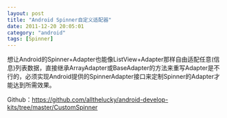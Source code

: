 ```yaml
---
layout: post
title: "Android Spinner自定义适配器"
date: 2011-12-20 20:05:01
category: "android"
tags: [Spinner]
---
```

想让Android的Spinner+Adapter也能像ListView+Adapter那样自由适配任意(信息)列表数据，直接继承ArrayAdapter或BaseAdapter的方法来重写Adapter是不行的，必须实现Android提供的SpinnerAdapter接口来定制Spinner的Adapter才能达到所需效果。  

Github：<https://github.com/allthelucky/android-develop-kits/tree/master/CustomSpinner>